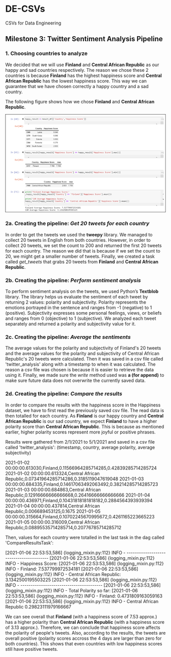 # DE-CSVs
CSVs for Data Engineering

## Milestone 3: Twitter Sentiment Analysis Pipeline

### 1. Choosing countries to analyze
We decided that we will use **Finland** and **Central African Republic** as our happy and sad countries respectively. The reason we chose these 2 countries is because **Finland** has the highest happiness score and **Central African Republic** has the lowest happiness score. This way we can guarantee that we have chosen correctly a happy country and a sad country.

The following figure shows how we chose **Finland** and **Central African Republic**.

![alt text](https://github.com/yasminhmansy/DE-CSVs/blob/main/readme_screenshot.png)

### 2a. Creating the pipeline: *Get 20 tweets for each country*
In order to get the tweets we used the **tweepy** library. We managed to collect 20 tweets in English from both countries. However, in order to collect 20 tweets, we set the count to 200 and returned the first 20 tweets for each country. The reason we did that is because if we set the count to 20, we might get a smaller number of tweets. Finally, we created a task called *get_tweets* that grabs 20 tweets from **Finland** and **Central African Republic**.

### 2b. Creating the pipeline: *Perform sentiment analysis*
To perform sentiment analysis on the tweets, we used Python’s **Textblob** library. The library helps us evaluate the sentiment of each tweet by returning 2 values: polarity and subjectivity. Polarity represents the emotions portrayed in the sentence and ranges from -1 (negative) to 1 (positive). Subjectivity expresses some personal feelings, views, or beliefs and ranges from 0 (objective) to 1 (subjective). We analyzed each tweet separately and returned a polarity and subjectivity value for it.

### 2c. Creating the pipeline: *Average the sentiments*
The average values for the polarity and subjectivity of Finland's 20 tweets and the average values for the polarity and subjectivity of Central African Republic's 20 tweets were calculated. Then it was saved in a csv file called 'twitter_analysis' along with a timestamp to when it was calculated. The reason a csv file was chosen is because it is easier to retrieve the data using it. Finally, we made sure the *write* method used was **a (for append)** to make sure future data does not overwrite the currently saved data.

### 2d. Creating the pipeline: *Compare the results*
In order to compare the results with the happiness score in the Happiness dataset, we have to first read the previously saved csv file. The read data is then totalled for each country. As **Finland** is our happy country and **Central African Republic** is our sad country, we expect **Finland** to have a higher polarity score than **Central African Republic**. This is because as mentioned earlier, higher polarity scores represent more joyful or positive phrases.

Results were gathered from 2/1/2021 to 5/1/2021 and saved in a csv file called 'twitter_analysis':
(timestamp, country, average polarity, average subjectivity)

2021-01-02 00:00:00.613030,Finland,0.11566964285714285,0.42839285714285724
2021-01-02 00:00:00.613324,Central African Republic,0.07341964285714286,0.3185119047619048
2021-01-03 00:00:00.684335,Finland,0.14617063492063492,0.38214285714285723
2021-01-03 00:00:00.684863,Central African Republic,0.12916666666666668,0.26416666666666666
2021-01-04 00:00:00.436971,Finland,0.10431818181818182,0.2884564393939394
2021-01-04 00:00:00.437814,Central African Republic,0.006689453125,0.1675
2021-01-05 00:00:00.315664,Finland,0.10702245670995672,0.4261165223665223
2021-01-05 00:00:00.316009,Central African Republic,0.08895535714285714,0.20776785714285712

Then, values for each country were totalled in the last task in the dag called 'CompareResultsTask':

[2021-01-06 22:53:53,586] {logging_mixin.py:112} INFO - ----------------------------------------
[2021-01-06 22:53:53,586] {logging_mixin.py:112} INFO - Happiness Score:
[2021-01-06 22:53:53,586] {logging_mixin.py:112} INFO - Finland: 7.537799972534181
[2021-01-06 22:53:53,586] {logging_mixin.py:112} INFO - Central African Republic: 3.1342500195503225
[2021-01-06 22:53:53,586] {logging_mixin.py:112} INFO - ----------------------------------------
[2021-01-06 22:53:53,586] {logging_mixin.py:112} INFO - Total Polarity so far:
[2021-01-06 22:53:53,586] {logging_mixin.py:112} INFO - Finland: 0.4731809163059163
[2021-01-06 22:53:53,586] {logging_mixin.py:112} INFO - Central African Republic 0.29823111979166667

We can see overall that **Finland** (with a happiness score of 7.53 approx.) has a higher polarity than **Central African Republic** (with a happiness score of 3.13 approx.). Therefore, we can conclude that happiness score affects the polarity of people's tweets. Also, according to the results, the tweets are overall positive (polarity scores accross the 4 days are larger than zero for both countries). This shows that even countries with low happiness scores still have positive tweets.

